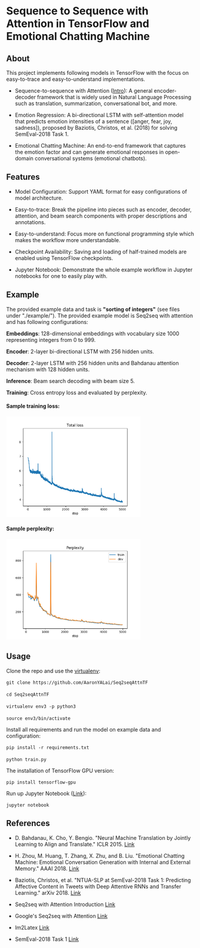 Sequence to Sequence with Attention in TensorFlow and Emotional Chatting Machine
======

About
--------

This project implements following models in TensorFlow with the focus on easy-to-trace and easy-to-understand implementations.

- Sequence-to-sequence with Attention ([Intro](https://guillaumegenthial.github.io/sequence-to-sequence.html)): A general encoder-decoder framework that is widely used in Natural Language Processing such as translation, summarization, conversational bot, and more.

- Emotion Regression: A bi-directional LSTM with self-attention model that predicts emotion intensities of a sentence ([anger, fear, joy, sadness]), proposed by Baziotis, Christos, et al. (2018) for solving SemEval-2018 Task 1.

- Emotional Chatting Machine: An end-to-end framework that captures the emotion factor and can generate emotional responses in open-domain conversational systems (emotional chatbots). 


Features
--------

- Model Configuration: Support YAML format for easy configurations of model architecture.

- Easy-to-trace: Break the pipeline into pieces such as encoder, decoder, attention, and beam search components with proper descriptions and annotations.

- Easy-to-understand: Focus more on functional programming style which makes the workflow more understandable.

- Checkpoint Availability: Saving and loading of half-trained models are enabled using TensorFlow checkpoints.

- Jupyter Notebook: Demonstrate the whole example workflow in Jupyter notebooks for one to easily play with.

Example
---------

The provided example data and task is **"sorting of integers"** (see files under "./example/"). The provided example model is Seq2seq with attention and has following configurations:

**Embeddings**: 128-dimensional embeddings with vocabulary size 1000 representing integers from 0 to 999.

**Encoder**: 2-layer bi-directional LSTM with 256 hidden units.

**Decoder**: 2-layer LSTM with 256 hidden units and Bahdanau attention mechanism with 128 hidden units.

**Inference**: Beam search decoding with beam size 5. 

**Training**: Cross entropy loss and evaluated by perplexity.

#### Sample training loss:
<img src="./example/training_loss_over_time.png" width="360">

#### Sample perplexity:
<img src="./example/perplexity_over_time.png" width="360">

Usage
--------

Clone the repo and use the [virtualenv](http://www.virtualenv.org/):

    git clone https://github.com/AaronYALai/Seq2seqAttnTF

    cd Seq2seqAttnTF

    virtualenv env3 -p python3

    source env3/bin/activate

Install all requirements and run the model on example data and configuration:

    pip install -r requirements.txt

    python train.py

The installation of TensorFlow GPU version:

    pip install tensorflow-gpu

Run up Jupyter Notebook ([Link](http://jupyter.org/index.html)):

    jupyter notebook


References
--------

- D. Bahdanau, K. Cho, Y. Bengio. "Neural Machine Translation by Jointly Learning to Align and Translate." ICLR 2015. [Link](https://arxiv.org/abs/1409.0473)

- H. Zhou, M. Huang, T. Zhang, X. Zhu, and B. Liu. "Emotional Chatting Machine: Emotional Conversation Generation with Internal and External Memory." AAAI 2018. [Link](https://arxiv.org/abs/1704.01074)

- Baziotis, Christos, et al. "NTUA-SLP at SemEval-2018 Task 1: Predicting Affective Content in Tweets with Deep Attentive RNNs and Transfer Learning." arXiv 2018. [Link](https://arxiv.org/abs/1804.06658)

- Seq2seq with Attention Introduction [Link](https://guillaumegenthial.github.io/sequence-to-sequence.html)

- Google's Seq2seq with Attention [Link](https://github.com/google/seq2seq)

- Im2Latex [Link](https://github.com/guillaumegenthial/im2latex)

- SemEval-2018 Task 1 [Link](https://competitions.codalab.org/competitions/17751)
